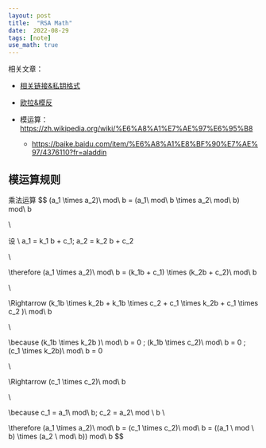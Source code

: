 ```yaml
---
layout: post
title:  "RSA Math"
date:  2022-08-29
tags: [note]
use_math: true
---
```


  相关文章：
* [相关链接&私钥格式](https://zhoukekestar.github.io/notes/rsa/note/2016/12/09/RSA-note.html)
* [欧拉&模反](https://zhoukekestar.github.io/notes/2022/08/21/rsa.html)



* 模运算：https://zh.wikipedia.org/wiki/%E6%A8%A1%E7%AE%97%E6%95%B8
  * https://baike.baidu.com/item/%E6%A8%A1%E8%BF%90%E7%AE%97/4376110?fr=aladdin


## 模运算规则

  乘法运算
$$
  (a_1 \times a_2)\ mod\ b = (a_1\ mod\ b \times a_2\ mod\ b) mod\ b

  \\

  设 \ a_1 = k_1 b + c_1; a_2 = k_2 b + c_2

  \\

  \therefore (a_1 \times a_2)\ mod\ b = (k_1b + c_1) \times (k_2b + c_2)\ mod\ b

  \\

  \Rightarrow (k_1b \times k_2b + k_1b \times c_2 + c_1 \times k_2b + c_1 \times c_2 )\ mod\ b

  \\

  \because (k_1b \times k_2b )\ mod\ b = 0
  ; (k_1b \times c_2)\ mod\ b = 0
  ; (c_1 \times k_2b)\ mod\ b = 0

  \\

  \Rightarrow (c_1 \times c_2)\ mod\ b

  \\

  \because c_1 = a_1\ mod\ b; c_2 = a_2\ mod \ b
  \\

  \therefore (a_1 \times a_2)\ mod\ b = (c_1 \times c_2)\ mod\ b = ((a_1 \ mod \ b) \times (a_2 \ mod\ b)) mod\ b
$$

